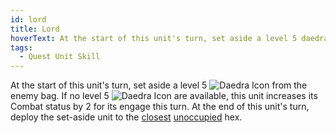 ```yaml
---
id: lord
title: Lord
hoverText: At the start of this unit's turn, set aside a level 5 daedra from the enemy bag. If no level 5 daedra are available, this unit increases its Combat status by 2 for its engage this turn. At the end of this unit's turn, deploy the set-aside unit to the closest unoccupied hex.
tags:
  - Quest Unit Skill
---
```


At the start of this unit's turn, set aside a level 5 <img src="/icons/daedra.svg" alt="Daedra Icon" class="icon-svg" /> from the enemy bag. If no level 5 <img src="/icons/daedra.svg" alt="Daedra Icon" class="icon-svg" /> are available, this unit increases its Combat status by 2 for its engage this turn. At the end of this unit's turn, deploy the set-aside unit to the [closest](/docs/all/glossary/closest) [unoccupied](/docs/all/glossary/occupied) hex.